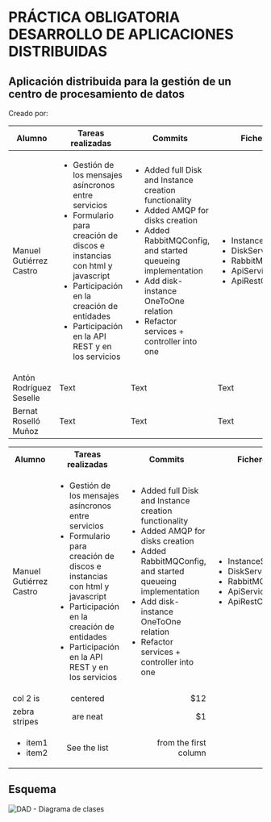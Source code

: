 # PRÁCTICA OBLIGATORIA DESARROLLO DE APLICACIONES DISTRIBUIDAS
## Aplicación distribuida para la gestión de un centro de procesamiento de datos
Creado por:

| Alumno | Tareas realizadas | Commits | Ficheros |
| ----------- | ----------- | ----------- | ----------- |
| Manuel Gutiérrez Castro | <ul><li>Gestión de los mensajes asíncronos entre servicios</li><li>Formulario para creación de discos e instancias con html y javascript</li><li>Participación en la creación de entidades</li><li>Participación en la API REST y en los servicios</li></ul> | <ul><li>Added full Disk and Instance creation functionality</li><li>Added AMQP for disks creation</li><li>Added RabbitMQConfig, and started queueing implementation</li><li>Add disk-instance OneToOne relation</li><li>Refactor services + controller into one</li></ul> | <ul><li>InstanceService</li><li>DiskService</li><li>RabbitMQConfig</li><li>ApiService</li><li>ApiRestController</li></ul> |
| Antón Rodríguez Seselle | Text | Text | Text |
| Bernat Roselló Muñoz | Text | Text | Text |

<table>
  <tbody>
    <tr>
      <th align="center">Alumno</th>
      <th align="center">Tareas realizadas</th>
      <th align="center">Commits</th>
      <th align="center">Ficheros</th>
    </tr>
    <tr>
      <td align="left">Manuel Gutiérrez Castro</td>
      <td align="left">
        <ul>
          <li>Gestión de los mensajes asíncronos entre servicios</li>
          <li>Formulario para creación de discos e instancias con html y javascript</li>
          <li>Participación en la creación de entidades</li>
          <li>Participación en la API REST y en los servicios</li>
        </ul>
      </td>
      <td align="left">
        <ul>
          <li>Added full Disk and Instance creation functionality</li>
          <li>Added AMQP for disks creation</li>
          <li>Added RabbitMQConfig, and started queueing implementation</li>
          <li>Add disk-instance OneToOne relation</li>
          <li>Refactor services + controller into one</li>
        </ul>
      </td>
      <td align="left">
        <ul>
          <li>InstanceService</li>
          <li>DiskService</li>
          <li>RabbitMQConfig</li>
          <li>ApiService</li>
          <li>ApiRestController</li>
        </ul>
      </td>
    </tr>
    <tr>
      <td>col 2 is</td>
      <td align="center">centered</td>
      <td align="right">$12</td>
    </tr>
    <tr>
      <td>zebra stripes</td>
      <td align="center">are neat</td>
      <td align="right">$1</td>
    </tr>
    <tr>
      <td>
        <ul>
          <li>item1</li>
          <li>item2</li>
        </ul>
      </td>
      <td align="center">See the list</td>
      <td align="right">from the first column</td>
    </tr>
  </tbody>
</table>

## Esquema
![DAD - Diagrama de clases](https://github.com/user-attachments/assets/83a83b99-838c-41a8-8f55-94c74e873251)

